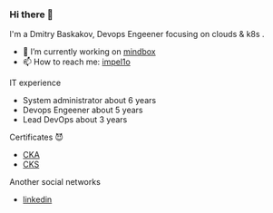 ### Hi there 👋

<!--
**dbaskakov/dbaskakov** is a ✨ _special_ ✨ repository because its `README.md` (this file) appears on your GitHub profile.

Here are some ideas to get you started:

- 🔭 I’m currently working on ...
- 🌱 I’m currently learning ...
- 👯 I’m looking to collaborate on ...
- 🤔 I’m looking for help with ...
- 💬 Ask me about ...
- 📫 How to reach me: ...
- 😄 Pronouns: ...
- ⚡ Fun fact: ...
-->
I'm a Dmitry Baskakov, Devops Engeener focusing on clouds & k8s .

- 🔭 I’m currently working on [mindbox](https://mindbox.ru/)
- 📫 How to reach me: [impel1o](http://t.me/impel1o)

IT experience

- System administrator about 6 years
- Devops Engeener about 5 years
- Lead DevOps about 3 years

Certificates :smiling_imp:
- [CKA](https://www.credly.com/badges/4c0d8d59-a09e-422d-8684-924136461765/linked_in_profile)
- [CKS](https://www.credly.com/badges/3af8ee97-6f75-4edc-93bd-289811844c6b?source=linked_in_profile)

Another social networks

- [linkedin](https://www.linkedin.com/in/dmitry-baskakov-9377a21a7/)
